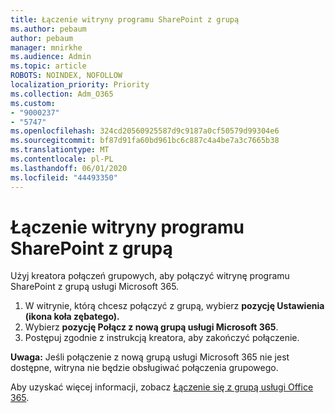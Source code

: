 ```yaml
---
title: Łączenie witryny programu SharePoint z grupą
ms.author: pebaum
author: pebaum
manager: mnirkhe
ms.audience: Admin
ms.topic: article
ROBOTS: NOINDEX, NOFOLLOW
localization_priority: Priority
ms.collection: Adm_O365
ms.custom:
- "9000237"
- "5747"
ms.openlocfilehash: 324cd20560925587d9c9187a0cf50579d99304e6
ms.sourcegitcommit: bf87d91fa60bd961bc6c887c4a4be7a3c7665b38
ms.translationtype: MT
ms.contentlocale: pl-PL
ms.lasthandoff: 06/01/2020
ms.locfileid: "44493350"
---
```

# <a name="connect-a-sharepoint-site-to-a-group"></a>Łączenie witryny programu SharePoint z grupą

Użyj kreatora połączeń grupowych, aby połączyć witrynę programu SharePoint z grupą usługi Microsoft 365.

1. W witrynie, którą chcesz połączyć z grupą, wybierz **pozycję Ustawienia (ikona koła zębatego).**
2. Wybierz **pozycję Połącz z nową grupą usługi Microsoft 365**.
3. Postępuj zgodnie z instrukcją kreatora, aby zakończyć połączenie.

**Uwaga:**  Jeśli połączenie z nową grupą usługi Microsoft 365 nie jest dostępne, witryna nie będzie obsługiwać połączenia grupowego.

Aby uzyskać więcej informacji, zobacz [Łączenie się z grupą usługi Office 365](https://docs.microsoft.com/sharepoint/dev/transform/modernize-connect-to-office365-group).